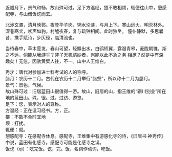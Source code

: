 近腊月下，景气和畅，故山殊可过。足下方温经，猥不敢相烦，辄便往山中，憩感配寺，与山僧饭讫而去。

北涉玄灞，清月映郭。夜登华子岗，辋水沦涟，与月上下。寒山远火，明灭林外。深巷寒犬，吠声如豹。村墟夜舂，复与疏钟相间。此时独坐，
僮仆静默，多思曩昔，携手赋诗，步仄径，临清流也。

当待春中，草木蔓发，春山可望，轻鲦出水，白鸥矫翼，露湿青皋，麦陇朝雊，斯之不远，倘能从我游乎？非子天机清妙者，岂能以此不急之务
相邀？然是中有深趣矣！无忽。因驮黄檗人往，不一。山中人王维白。
    
    
    
秀才：唐代对参加进士科考试的人的称呼。  
腊月：农历十二月。古代在农历十二月举行“腊祭”，所以称十二月为腊月。  
景气：景色，气候。  
故山殊可过：旧居蓝田山很值得一游。故山，旧居的山，指王维的“辋川别业”所在地的蓝田山。殊，很。过，过访、游览。  
足下：您，表示对人的尊称。  
方温经：正在温习经书。方，正。  
猥：不敢不合时宜地  
烦：打扰。  
辄便：就。  
憩感配寺：在感配寺休息。感配寺，王维集中有游感化寺的诗，《旧唐书·神秀传》中说，蓝田有化感寺。感配寺可能是化感寺之误。  
饭讫（qì）：吃完饭。讫，完。饭，名词作动词，吃饭。
